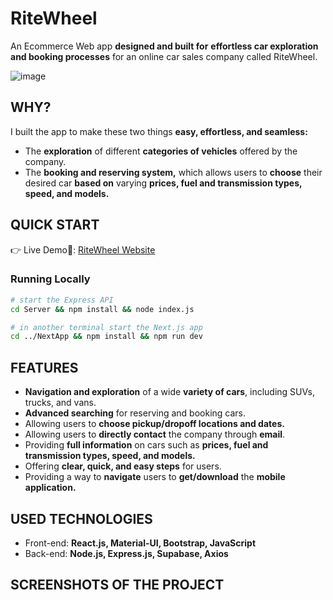 # RiteWheel

An Ecommerce Web app **designed and built for** **effortless car exploration and booking processes** for an online car sales company called RiteWheel.

![image](https://github.com/dagmfre/Nova-Cars-An-Ecommerce-Website/assets/96683816/1a388317-571d-492d-bd0a-64ec32656ed1)

## WHY?

I built the app to make these two things **easy, effortless, and seamless:**

- The **exploration** of different **categories of vehicles** offered by the company.
- The **booking and reserving system,** which allows users to **choose** their desired car **based on** varying **prices, fuel and transmission types, speed, and models.**

## QUICK START

👉 Live Demo🔗: [RiteWheel Website](https://ritewheel.onrender.com)

### Running Locally

```bash
# start the Express API
cd Server && npm install && node index.js

# in another terminal start the Next.js app
cd ../NextApp && npm install && npm run dev
```

## FEATURES

- **Navigation and exploration** of a wide **variety of cars**, including SUVs, trucks, and vans.
- **Advanced searching** for reserving and booking cars.
- Allowing users to **choose pickup/dropoff locations and dates.**
- Allowing users to **directly contact** the company through **email**.
- Providing **full information** on cars such as **prices, fuel and transmission types, speed, and models.**
- Offering **clear, quick, and easy steps** for users.
- Providing a way to **navigate** users to **get/download** the **mobile application.**

## USED TECHNOLOGIES

- Front-end: **React.js, Material-UI, Bootstrap, JavaScript**
- Back-end: **Node.js, Express.js, Supabase, Axios**

## SCREENSHOTS OF THE PROJECT
